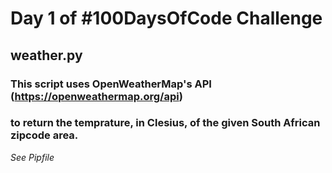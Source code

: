 # Day 1 of #100DaysOfCode Challenge

## weather.py

### This script uses OpenWeatherMap's API (https://openweathermap.org/api) 
### to return the temprature, in Clesius, of the given South African zipcode area. 



*See Pipfile*
